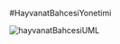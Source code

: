 #HayvanatBahcesiYonetimi

![hayvanatBahcesiUML](https://user-images.githubusercontent.com/51698796/151418195-5530e8df-96ed-49c5-8b53-232c1034cd50.png)
